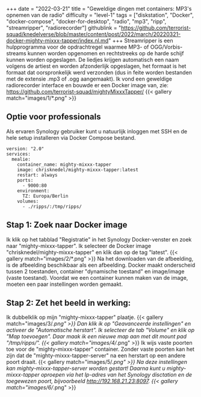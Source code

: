 +++
date = "2022-03-21"
title = "Geweldige dingen met containers: MP3's opnemen van de radio"
difficulty = "level-1"
tags = ["diskstation", "Docker", "docker-compose", "docker-for-desktop", "radio", "mp3", "ripp", "streamripper", "radiorecorder"]
githublink = "https://github.com/terrorist-squad/knedelverse/blob/master/content/post/2022/march/20220321-docker-mighty-mixxx-tapper/index.nl.md"
+++
Streamripper is een hulpprogramma voor de opdrachtregel waarmee MP3- of OGG/Vorbis-streams kunnen worden opgenomen en rechtstreeks op de harde schijf kunnen worden opgeslagen. De liedjes krijgen automatisch een naam volgens de artiest en worden afzonderlijk opgeslagen, het formaat is het formaat dat oorspronkelijk werd verzonden (dus in feite worden bestanden met de extensie .mp3 of .ogg aangemaakt). Ik vond een geweldige radiorecorder interface en bouwde er een Docker image van, zie: https://github.com/terrorist-squad/mightyMixxxTapper/
{{< gallery match="images/1/*.png" >}}

## Optie voor professionals
Als ervaren Synology gebruiker kunt u natuurlijk inloggen met SSH en de hele setup installeren via Docker Compose bestand.
```
version: "2.0"
services:
  mealie:
    container_name: mighty-mixxx-tapper
    image: chrisknedel/mighty-mixxx-tapper:latest
    restart: always
    ports:
      - 9000:80
    environment:
      TZ: Europa/Berlin
    volumes:
      - ./ripps/:/tmp/ripps/

```

## Stap 1: Zoek naar Docker image
Ik klik op het tabblad "Registratie" in het Synology Docker-venster en zoek naar "mighty-mixxx-tapper". Ik selecteer de Docker image "chrisknedel/mighty-mixxx-tapper" en klik dan op de tag "latest".
{{< gallery match="images/2/*.png" >}}
Na het downloaden van de afbeelding, is de afbeelding beschikbaar als een afbeelding. Docker maakt onderscheid tussen 2 toestanden, container "dynamische toestand" en image/image (vaste toestand). Voordat we een container kunnen maken van de image, moeten een paar instellingen worden gemaakt.
## Stap 2: Zet het beeld in werking:
Ik dubbelklik op mijn "mighty-mixxx-tapper" plaatje.
{{< gallery match="images/3/*.png" >}}
Dan klik ik op "Geavanceerde instellingen" en activeer de "Automatische herstart". Ik selecteer de tab "Volume" en klik op "Map toevoegen". Daar maak ik een nieuwe map aan met dit mount pad "/tmp/ripps/".
{{< gallery match="images/4/*.png" >}}
Ik wijs vaste poorten toe voor de "mighty-mixxx-tapper" container. Zonder vaste poorten kan het zijn dat de "mighty-mixxx-tapper-server" na een herstart op een andere poort draait.
{{< gallery match="images/5/*.png" >}}
Na deze instellingen kan mighty-mixxx-tapper-server worden gestart! Daarna kunt u mighty-mixxx-tapper oproepen via het Ip-adres van het Synology disctation en de toegewezen poort, bijvoorbeeld http://192.168.21.23:8097.
{{< gallery match="images/6/*.png" >}}